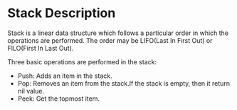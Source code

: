 # Stack Description

Stack is a linear data structure which follows a particular order in which the operations are performed.
The order may be LIFO(Last In First Out) or FILO(First In Last Out).

Three basic operations are performed in the stack:
- Push: Adds an item in the stack.
- Pop: Removes an item from the stack.If the stack is empty, then it return nil value.
- Peek: Get the topmost item.
